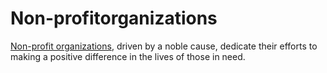 # Non-profitorganizations
[Non-profit organizations](https://instantnonprofitapp.com/), driven by a noble cause, dedicate their efforts to making a positive difference in the lives of those in need.
